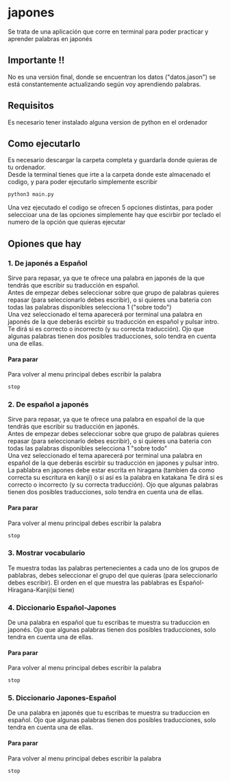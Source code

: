 # japones
Se trata de una aplicación que corre en terminal para poder practicar y aprender palabras en japonés

## Importante ‼️
No es una versión final, donde se encuentran los datos ("datos.jason") se está constantemente actualizando según voy aprendiendo palabras. 

## Requisitos
Es necesario tener instalado alguna version de python en el ordenador

## Como ejecutarlo 
Es necesario descargar la carpeta completa y guardarla donde quieras de tu ordenador.  
Desde la terminal tienes que irte a la carpeta donde este almacenado el codigo, y para poder ejecutarlo simplemente escribir
```bash
python3 main.py 
```
Una vez ejecutado el codigo se ofrecen 5 opciones distintas, para poder seleccioar una de las opciones simplemente hay que escirbir por teclado el numero de la opción que quieras ejecutar

## Opiones que hay

### 1. De japonés a Español
Sirve para repasar, ya que te ofrece una palabra en japonés de la que tendrás que escribir su traducción en español.  
Antes de empezar debes seleccionar sobre que grupo de palabras quieres repasar (para seleccionarlo debes escribir), o si quieres una bateria con todas las palabras disponibles selecciona 1 ("sobre todo")  
Una vez seleccionado el tema aparecerá por terminal una palabra en japonés de la que deberás escirbir su traducción en español y pulsar intro. Te dirá si es correcto o incorrecto (y su correcta traducción). Ojo que algunas palabras tienen dos posibles traducciones, solo tendra en cuenta una de ellas. 
#### Para parar
Para volver al menu principal debes escribir la palabra
```bash
stop
```

### 2. De español a japonés
Sirve para repasar, ya que te ofrece una palabra en español de la que tendrás que escribir su traducción en japonés.  
Antes de empezar debes seleccionar sobre que grupo de palabras quieres repasar (para seleccionarlo debes escribir), o si quieres una bateria con todas las palabras disponibles selecciona 1 "sobre todo"  
Una vez seleccionado el tema aparecerá por terminal una palabra en español de la que deberás escirbir su traducción en japones y pulsar intro. 
La pablabra en japones debe estar escrita en hiragana (tambien da como correcta su escritura en kanji) o si así es la palabra en katakana
Te dirá si es correcto o incorrecto (y su correcta traducción). Ojo que algunas palabras tienen dos posibles traducciones, solo tendra en cuenta una de ellas. 
#### Para parar
Para volver al menu principal debes escribir la palabra
```bash
stop
```

### 3. Mostrar vocabulario
Te muestra todas las palabras pertenecientes a cada uno de los grupos de pablabras, debes seleccionar el grupo del que quieras (para seleccionarlo debes escribir).
El orden en el que muestra las pablabras es Español-Hiragana-Kanji(si tiene)

### 4. Diccionario Español-Japones
De una palabra en español que tu escribas te muestra su traduccion en japonés.  Ojo que algunas palabras tienen dos posibles traducciones, solo tendra en cuenta una de ellas. 
#### Para parar
Para volver al menu principal debes escribir la palabra
```bash
stop
```

### 5. Diccionario Japones-Español
De una palabra en japonés que tu escribas te muestra su traduccion en español.  Ojo que algunas palabras tienen dos posibles traducciones, solo tendra en cuenta una de ellas. 
#### Para parar
Para volver al menu principal debes escribir la palabra
```bash
stop
```